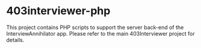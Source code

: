 403interviewer-php
==================

This project contains PHP scripts to support the server back-end of the InterviewAnnihilator app. Please refer to the main 403Interviewer project for details.
